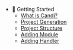 * 🚀 Getting Started
  * [What is Candi?](getting-started/what-is-candi.md)
  * [Project Generation](getting-started/project-generation.md)
  * [Project Structure](getting-started/project-structure)
  * [Adding Module](getting-started/adding-module.md)
  * [Adding Handler](getting-started/adding-handler.md)

<!-- * Server Types
  * [REST API](servers/rest.md)
  * [GraphQL](servers/graphql.md)
  * [gRPC](servers/grpc.md)
  * [Kafka Consumer](servers/kafka.md)
  * [Redis Subscriber](servers/redis.md)
  * [PostgreSQL Listener](servers/postgre-event.md)

* Advanced
  * [Task Queues](advanced/task-queue.md)
  * [Scheduler](advanced/scheduler.md)
  * [Middleware](advanced/middleware.md) -->
